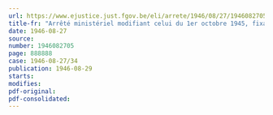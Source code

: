 ```yaml
---
url: https://www.ejustice.just.fgov.be/eli/arrete/1946/08/27/1946082705/justel
title-fr: "Arrêté ministériel modifiant celui du 1er octobre 1945, fixant les prix maxima des bois indigènes en grumes"
date: 1946-08-27
source:
number: 1946082705
page: 888888
case: 1946-08-27/34
publication: 1946-08-29
starts:
modifies:
pdf-original:
pdf-consolidated:
---
```


